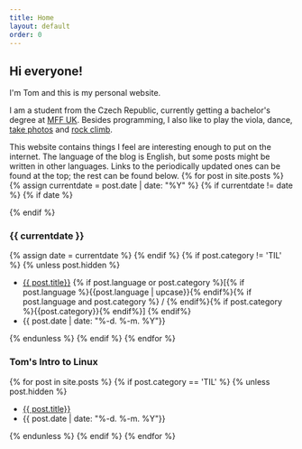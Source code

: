 ```yaml
---
title: Home
layout: default
order: 0
---
```


## Hi everyone!

I'm Tom and this is my personal website.

I am a student from the Czech Republic, currently getting a bachelor's degree at [MFF UK](https://www.mff.cuni.cz/en).
Besides programming, I also like to play the viola, dance, [take photos](/photography/) and [rock climb](climbing/).

This website contains things I feel are interesting enough to put on the internet.
The language of the blog is English, but some posts might be written in other languages.
Links to the periodically updated ones can be found at the top; the rest can be found below.
{% for post in site.posts %}
{% assign currentdate = post.date | date: "%Y" %}
{% if currentdate != date %}
{% if date %}
<div class="spacer"></div>
{% endif %}

### {{ currentdate }}
{% assign date = currentdate %} 
{% endif %}
{% if post.category != 'TIL' %}
{% unless post.hidden %}
<ul class="hfill">
	<li><a href="{{ post.url }}">{{ post.title}}</a> {% if post.language or post.category %}[{% if post.language %}{{post.language | upcase}}{% endif%}{% if post.language and post.category %} / {% endif%}{% if post.category %}{{post.category}}{% endif%}] {% endif%}</li>
	<li>{{ post.date  | date: "%-d. %-m. %Y"}}</li>
</ul>
{% endunless %}
{% endif %}
{% endfor %}

<div class="spacer"></div>

### Tom's Intro to Linux
{% for post in site.posts %}
{% if post.category == 'TIL' %}
{% unless post.hidden %}
<ul class="hfill">
	<li><a href="{{ post.url }}">{{ post.title}}</a></li>
	<li>{{ post.date  | date: "%-d. %-m. %Y"}}</li>
</ul>
{% endunless %}
{% endif %}
{% endfor %}
